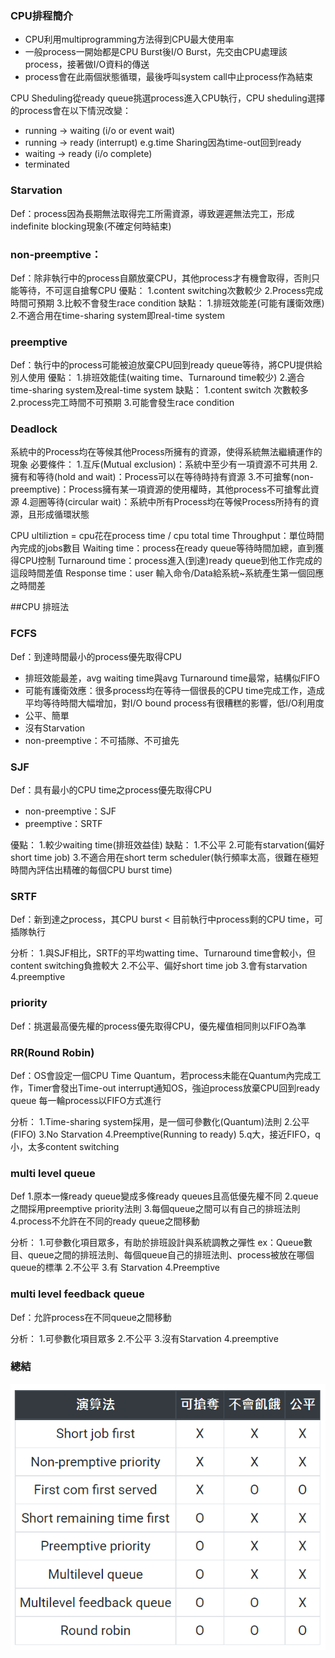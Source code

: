 ### CPU排程簡介
* CPU利用multiprogramming方法得到CPU最大使用率
* 一般process一開始都是CPU Burst後I/O Burst，先交由CPU處理該process，接著做I/O資料的傳送
* process會在此兩個狀態循環，最後呼叫system call中止process作為結束

CPU Sheduling從ready queue挑選process進入CPU執行，CPU sheduling選擇的process會在以下情況改變：
* running -> waiting (i/o or event wait)
* running -> ready (interrupt) e.g.time Sharing因為time-out回到ready
* waiting -> ready (i/o complete)
* terminated

### Starvation
Def：process因為長期無法取得完工所需資源，導致遲遲無法完工，形成indefinite blocking現象(不確定何時結束)

### non-preemptive：
Def：除非執行中的process自願放棄CPU，其他process才有機會取得，否則只能等待，不可逕自搶奪CPU
優點：
1.content switching次數較少
2.Process完成時間可預期
3.比較不會發生race condition
缺點：
1.排班效能差(可能有護衛效應)
2.不適合用在time-sharing system即real-time system

### preemptive
Def：執行中的process可能被迫放棄CPU回到ready queue等待，將CPU提供給別人使用
優點：
1.排班效能佳(waiting time、Turnaround time較少)
2.適合time-sharing system及real-time system
缺點：
1.content switch 次數較多
2.process完工時間不可預期
3.可能會發生race condition

### Deadlock
系統中的Process均在等候其他Process所擁有的資源，使得系統無法繼續運作的現象
必要條件：
1.互斥(Mutual exclusion)：系統中至少有一項資源不可共用
2.擁有和等待(hold and wait)：Process可以在等待時持有資源
3.不可搶奪(non-preemptive)：Process擁有某一項資源的使用權時，其他process不可搶奪此資源
4.迴圈等待(circular wait)：系統中所有Process均在等候Process所持有的資源，且形成循環狀態

CPU ultiliztion = cpu花在process time / cpu total time
Throughput：單位時間內完成的jobs數目
Waiting time：process在ready queue等待時間加總，直到獲得CPU控制
Turnaround time：process進入(到達)ready queue到他工作完成的這段時間差值
Response time：user 輸入命令/Data給系統~系統產生第一個回應之時間差

##CPU 排班法
### FCFS
Def：到達時間最小的process優先取得CPU
* 排班效能最差，avg waiting time與avg Turnaround time最常，結構似FIFO
* 可能有護衛效應：很多process均在等待一個很長的CPU time完成工作，造成平均等待時間大幅增加，對I/O bound process有很糟糕的影響，低I/O利用度
* 公平、簡單
* 沒有Starvation
* non-preemptive：不可插隊、不可搶先


### SJF
Def：具有最小的CPU time之process優先取得CPU
* non-preemptive：SJF
* preemptive：SRTF

優點：
1.較少waiting time(排班效益佳)
缺點：
1.不公平
2.可能有starvation(偏好short time job)
3.不適合用在short term scheduler(執行頻率太高，很難在極短時間內評估出精確的每個CPU burst time)

### SRTF
Def：新到達之process，其CPU burst < 目前執行中process剩的CPU time，可插隊執行

分析：
1.與SJF相比，SRTF的平均watting time、Turnaround time會較小，但content switching負擔較大
2.不公平、偏好short time job
3.會有starvation
4.preemptive

### priority
Def：挑選最高優先權的process優先取得CPU，優先權值相同則以FIFO為準

### RR(Round Robin)
Def：OS會設定一個CPU Time Quantum，若process未能在Quantum內完成工作，Timer會發出Time-out interrupt通知OS，強迫process放棄CPU回到ready queue
每一輪process以FIFO方式進行

分析：
1.Time-sharing system採用，是一個可參數化(Quantum)法則
2.公平(FIFO)
3.No Starvation
4.Preemptive(Running to ready)
5.q大，接近FIFO，q小，太多content switching


### multi level queue
Def
1.原本一條ready queue變成多條ready queues且高低優先權不同
2.queue之間採用preemptive priority法則
3.每個queue之間可以有自己的排班法則
4.process不允許在不同的ready queue之間移動

分析：
1.可參數化項目眾多，有助於排班設計與系統調教之彈性
ex：Queue數目、queue之間的排班法則、每個queue自己的排班法則、process被放在哪個queue的標準
2.不公平
3.有 Starvation
4.Preemptive

### multi level feedback queue
Def：允許process在不同queue之間移動

分析：
1.可參數化項目眾多
2.不公平
3.沒有Starvation
4.preemptive

### 總結
![](assets/markdown-img-paste-20210903143405964.png)
